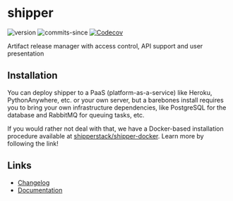 # shipper
![version](https://img.shields.io/github/v/release/ericswpark/shipper)
![commits-since](https://img.shields.io/github/commits-since/ericswpark/shipper/latest)
[![Codecov](https://img.shields.io/codecov/c/github/shipperstack/shipper)](https://app.codecov.io/gh/shipperstack/shipper)

Artifact release manager with  access control, API support and user presentation

## Installation

You can deploy shipper to a PaaS (platform-as-a-service) like Heroku, PythonAnywhere, etc. or your own server, but a barebones install requires you to bring your own infrastructure dependencies, like PostgreSQL for the database and RabbitMQ for queuing tasks, etc.

If you would rather not deal with that, we have a Docker-based installation procedure available at [shipperstack/shipper-docker](https://github.com/shipperstack/shipper-docker). Learn more by following the link!

## Links

- [Changelog](CHANGELOG.md)
- [Documentation](docs/)
